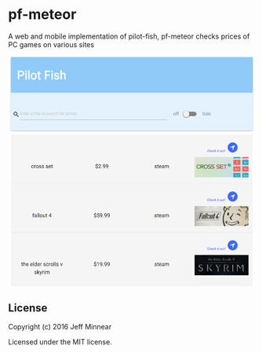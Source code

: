 # pf-meteor

A web and mobile implementation of pilot-fish, pf-meteor checks prices of PC games on various sites

![alt text](./assets/images/ui_sample.png "example")

## License
Copyright (c) 2016 Jeff Minnear

Licensed under the MIT license.
